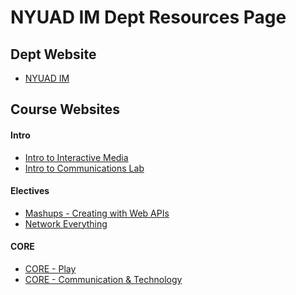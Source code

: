 NYUAD IM Dept Resources Page
============================

Dept Website
------------
* [NYUAD IM](http://nyuad.im)  

Course Websites
---------------
#### Intro
* [Intro to Interactive Media](http://intro.nyuad.im/)
* [Intro to Communications Lab](http://commlab.nyuad.im)  

#### Electives
* [Mashups - Creating with Web APIs](https://github.com/craigprotzel/Mashups)
* [Network Everything]()  

#### CORE
* [CORE - Play](http://play.nyuad.im/)
* [CORE - Communication & Technology](http://commtech.nyuad.im)




